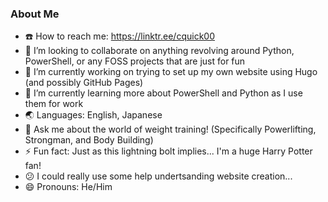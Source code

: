 ### About Me

- :phone: How to reach me: https://linktr.ee/cquick00
- :couple: I’m looking to collaborate on anything revolving around Python, PowerShell, or any FOSS projects that are just for fun
- :briefcase: I’m currently working on trying to set up my own website using Hugo (and possibly GitHub Pages)
- :book: I’m currently learning more about PowerShell and Python as I use them for work
- :earth_asia: Languages: English, Japanese
- :speech_balloon: Ask me about the world of weight training! (Specifically Powerlifting, Strongman, and Body Building)
- :zap: Fun fact: Just as this lightning bolt implies... I'm a huge Harry Potter fan!
- :confused: I could really use some help undertsanding website creation...
- :smile: Pronouns: He/Him

<!--
**cquick00/cquick00** is a ✨ _special_ ✨ repository because its `README.md` (this file) appears on your GitHub profile.
-->

